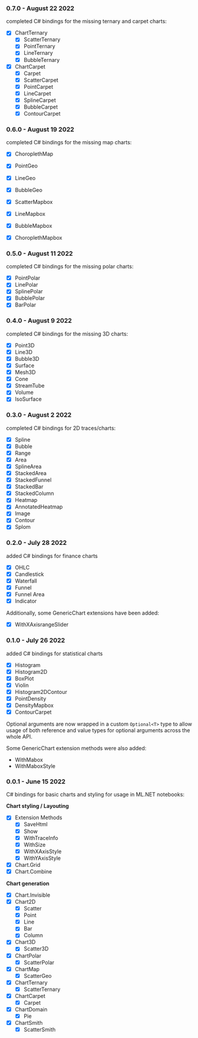 ### 0.7.0 - August 22 2022

completed C# bindings for the missing ternary and carpet charts:

- [x] ChartTernary  
    - [x] ScatterTernary
    - [x] PointTernary
    - [x] LineTernary
    - [x] BubbleTernary
 - [x] ChartCarpet 
    - [x] Carpet
    - [x] ScatterCarpet
    - [x] PointCarpet
    - [x] LineCarpet
    - [x] SplineCarpet
    - [x] BubbleCarpet
    - [x] ContourCarpet

### 0.6.0 - August 19 2022

completed C# bindings for the missing map charts:

- [x] ChoroplethMap
- [x] PointGeo
- [x] LineGeo
- [x] BubbleGeo
- [x] ScatterMapbox
- [x] LineMapbox
- [x] BubbleMapbox
- [x] ChoroplethMapbox


### 0.5.0 - August 11 2022

completed C# bindings for the missing polar charts:

- [x] PointPolar
- [x] LinePolar
- [x] SplinePolar
- [x] BubblePolar
- [x] BarPolar

### 0.4.0 - August 9 2022

completed C# bindings for the missing 3D charts:

- [x] Point3D
- [x] Line3D
- [x] Bubble3D
- [x] Surface
- [x] Mesh3D
- [x] Cone
- [x] StreamTube
- [x] Volume
- [x] IsoSurface

### 0.3.0 - August 2 2022

completed C# bindings for 2D traces/charts:

- [x] Spline
- [x] Bubble
- [x] Range
- [x] Area
- [x] SplineArea
- [x] StackedArea
- [x] StackedFunnel
- [x] StackedBar
- [x] StackedColumn
- [x] Heatmap
- [x] AnnotatedHeatmap
- [x] Image
- [x] Contour
- [x] Splom

### 0.2.0 - July 28 2022

added C# bindings for finance charts

- [x] OHLC
- [x] Candlestick
- [x] Waterfall
- [x] Funnel
- [x] Funnel Area
- [x] Indicator

Additionally, some GenericChart extensions have been added:

- [x] WithXAxisrangeSlider

### 0.1.0 - July 26 2022

added C# bindings for statistical charts

- [x] Histogram
- [x] Histogram2D
- [x] BoxPlot
- [x] Violin
- [x] Histogram2DContour
- [x] PointDensity
- [x] DensityMapbox
- [x] ContourCarpet

Optional arguments are now wrapped in a custom `Optional<T>` type to allow usage of both reference and value types for optional arguments across the whole API.

Some GenericChart extension methods were also added:
- WithMabox
- WithMaboxStyle

### 0.0.1 - June 15 2022

C# bindings for basic charts and styling for usage in ML.NET notebooks:

**Chart styling / Layouting**

- [x] Extension Methods
	- [x] SaveHtml
	- [x] Show
	- [x] WithTraceInfo
	- [x] WithSize
	- [x] WithXAxisStyle
	- [x] WithYAxisStyle
- [x] Chart.Grid
- [x] Chart.Combine

**Chart generation**
- [x] Chart.Invisible
- [x] Chart2D
	- [x] Scatter
	- [x] Point
	- [x] Line
	- [x] Bar
	- [x] Column
- [x] Chart3D 	  
	- [x] Scatter3D
- [x] ChartPolar	  
	- [x] ScatterPolar
- [x] ChartMap  
	- [x] ScatterGeo
- [x] ChartTernary  
	- [x] ScatterTernary
- [x] ChartCarpet 
	- [x] Carpet
- [x] ChartDomain
	- [x] Pie
 - [x] ChartSmith
	- [x] ScatterSmith